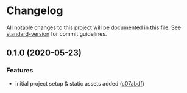 # Changelog

All notable changes to this project will be documented in this file. See [standard-version](https://github.com/conventional-changelog/standard-version) for commit guidelines.

## 0.1.0 (2020-05-23)


### Features

* initial project setup & static assets added ([c07abdf](https://github.com/g-ravity/asap/commit/c07abdf66a54786a24cf4dff0e25629783ed49e0))
